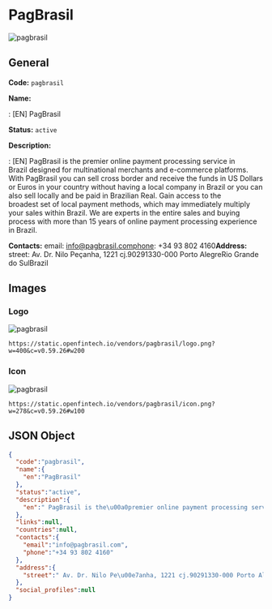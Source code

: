 
# PagBrasil 
![pagbrasil](https://static.openfintech.io/vendors/pagbrasil/logo.png?w=400&c=v0.59.26#w200)  

## General 
 
**Code:** `pagbrasil` 
 
**Name:** 
 
:	[EN] PagBrasil 
 
**Status:** `active` 
 
**Description:** 
 
: [EN]  PagBrasil is the premier online payment processing service in Brazil designed for multinational merchants and e-commerce platforms. With PagBrasil you can sell cross border and receive the funds in US Dollars or Euros in your country without having a local company in Brazil or you can also sell locally and be paid in Brazilian Real. Gain access to the broadest set of local payment methods, which may immediately multiply your sales within Brazil. We are experts in the entire sales and buying process with more than 15 years of online payment processing experience in Brazil.  
 
**Contacts:** 
email: info@pagbrasil.comphone: +34 93 802 4160**Address:** 
street:  Av. Dr. Nilo Peçanha, 1221 cj.90291330-000 Porto AlegreRio Grande do SulBrazil  

## Images 

### Logo 
 
![pagbrasil](https://static.openfintech.io/vendors/pagbrasil/logo.png?w=400&c=v0.59.26#w200)  

```
https://static.openfintech.io/vendors/pagbrasil/logo.png?w=400&c=v0.59.26#w200
```  

### Icon 
 
![pagbrasil](https://static.openfintech.io/vendors/pagbrasil/icon.png?w=278&c=v0.59.26#w100)  

```
https://static.openfintech.io/vendors/pagbrasil/icon.png?w=278&c=v0.59.26#w100
```  

## JSON Object 

```json
{
  "code":"pagbrasil",
  "name":{
    "en":"PagBrasil"
  },
  "status":"active",
  "description":{
    "en":" PagBrasil is the\u00a0premier online payment processing service in Brazil\u00a0designed for multinational merchants and e-commerce platforms. With PagBrasil you can sell cross border and receive the funds in US Dollars or Euros in your country without having a local company in Brazil or you can also sell locally and be paid in Brazilian Real. Gain access to the broadest\u00a0set of local payment methods, which may immediately multiply your sales within Brazil. We are experts in the entire sales and buying process with more than 15 years of online payment processing experience in Brazil. "
  },
  "links":null,
  "countries":null,
  "contacts":{
    "email":"info@pagbrasil.com",
    "phone":"+34 93 802 4160"
  },
  "address":{
    "street":" Av. Dr. Nilo Pe\u00e7anha, 1221 cj.90291330-000 Porto AlegreRio Grande do SulBrazil "
  },
  "social_profiles":null
}
```  
